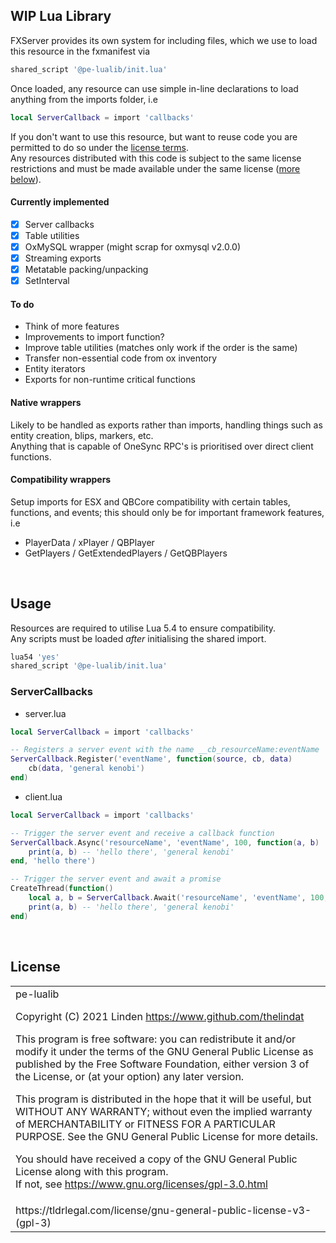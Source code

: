 ## WIP Lua Library
FXServer provides its own system for including files, which we use to load this resource in the fxmanifest via
```lua
shared_script '@pe-lualib/init.lua'
```


Once loaded, any resource can use simple in-line declarations to load anything from the imports folder, i.e
```lua
local ServerCallback = import 'callbacks'
```


If you don't want to use this resource, but want to reuse code you are permitted to do so under the [license terms](https://www.gnu.org/licenses/gpl-3.0.html).  
Any resources distributed with this code is subject to the same license restrictions and must be made available under the same license ([more below](#license)).

#### Currently implemented
- [x] Server callbacks
- [x] Table utilities
- [x] OxMySQL wrapper (might scrap for oxmysql v2.0.0)
- [x] Streaming exports
- [x] Metatable packing/unpacking
- [x] SetInterval

#### To do
- Think of more features
- Improvements to import function?
- Improve table utilities (matches only work if the order is the same)
- Transfer non-essential code from ox inventory
- Entity iterators
- Exports for non-runtime critical functions

#### Native wrappers
Likely to be handled as exports rather than imports, handling things such as entity creation, blips, markers, etc.  
Anything that is capable of OneSync RPC's is prioritised over direct client functions.  

#### Compatibility wrappers
Setup imports for ESX and QBCore compatibility with certain tables, functions, and events; this should only be for important framework features, i.e
- PlayerData / xPlayer / QBPlayer
- GetPlayers / GetExtendedPlayers / GetQBPlayers

<br>

## Usage
Resources are required to utilise Lua 5.4 to ensure compatibility.  
Any scripts must be loaded _after_ initialising the shared import.
```lua
lua54 'yes'
shared_script '@pe-lualib/init.lua'
```

### ServerCallbacks
- server.lua
```lua
local ServerCallback = import 'callbacks'

-- Registers a server event with the name __cb_resourceName:eventName
ServerCallback.Register('eventName', function(source, cb, data)
    cb(data, 'general kenobi')
end)
```
- client.lua
```lua
local ServerCallback = import 'callbacks'

-- Trigger the server event and receive a callback function
ServerCallback.Async('resourceName', 'eventName', 100, function(a, b)
    print(a, b) -- 'hello there', 'general kenobi'
end, 'hello there')

-- Trigger the server event and await a promise
CreateThread(function()
    local a, b = ServerCallback.Await('resourceName', 'eventName', 100, 'hello there')
    print(a, b) -- 'hello there', 'general kenobi'
end)
```


<br><h2>License</h2>
<table><tr><td>
pe-lualib  

Copyright (C) 2021	Linden <https://www.github.com/thelindat>


This program is free software: you can redistribute it and/or modify it under the terms of the GNU General Public License as published by the Free Software Foundation, either version 3 of the License, or (at your option) any later version.


This program is distributed in the hope that it will be useful, but WITHOUT ANY WARRANTY; without even the implied warranty of MERCHANTABILITY or FITNESS FOR A PARTICULAR PURPOSE.  See the GNU General Public License for more details.


You should have received a copy of the GNU General Public License along with this program.  
If not, see <https://www.gnu.org/licenses/gpl-3.0.html>
</td></tr>
<tr><td>
<font align='center'>https://tldrlegal.com/license/gnu-general-public-license-v3-(gpl-3)</font>
</td></td></table>